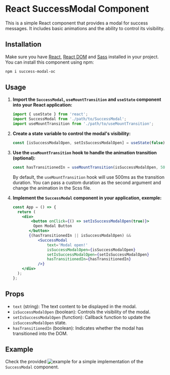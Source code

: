# React SuccessModal Component

This is a simple React component that provides a modal for success messages. It includes basic animations and the
ability to control its visibility.

## Installation

Make sure you have [React](https://reactjs.org/), [React DOM](https://reactjs.org/docs/react-dom.html)
and [Sass](https://create-react-app.dev/docs/adding-a-sass-stylesheet/) installed in your project.
You can install this component using npm:

```bash
npm i success-modal-oc
```

## Usage

1. **Import the `SuccessModal`, `useMountTransition` and `useState` component into your React application:**

    ```jsx
    import { useState } from 'react';
    import SuccessModal from './path/to/SuccessModal';
    import useMountTransition from './path/to/useMountTransition';
    ```

2. **Create a state variable to control the modal's visibility:**

    ```jsx
    const [isSuccessModalOpen, setIsSuccessModalOpen] = useState(false);
    ```

3. **Use the `useMountTransition` hook to handle the animation transition (optional):**

    ```jsx
    const hasTransitionedIn = useMountTransition(isSuccessModalOpen, 500);
    ```

   By default, the `useMountTransition` hook will use 500ms as the transition duration. You can pass a custom duration
   as the second argument and change the animation in the Scss file.  


4. **Implement the `SuccessModal` component in your application, exemple:**

    ```jsx
    const App = () => {
      return (
        <div>
            <button onClick={() => setIsSuccessModalOpen(true)}>
             Open Modal Button
           </button>
           {(hasTransitionedIn || isSuccessModalOpen) &&
               <SuccessModal
                   text='Modal open!'
                   isSuccessModalOpen={isSuccessModalOpen}
                   setIsSuccessModalOpen={setIsSuccessModalOpen}
                   hasTransitionedIn={hasTransitionedIn}
               />}
        </div>
      );
    };
    ```

## Props

- `text` (string): The text content to be displayed in the modal.
- `isSuccessModalOpen` (boolean): Controls the visibility of the modal.
- `setIsSuccessModalOpen` (function): Callback function to update the `isSuccessModalOpen` state.
- `hasTransitionedIn` (boolean): Indicates whether the modal has transitioned into the DOM.

## Example

Check the provided ![example](https://i.ibb.co/SvrBt83/example.png) for a simple implementation of the `SuccessModal` component.
